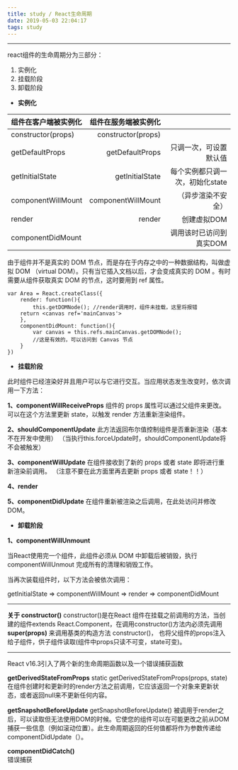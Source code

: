 ```yaml
---
title: study / React生命周期
date: 2019-05-03 22:04:17
tags: study
---
```


-------------------
react组件的生命周期分为三部分：
1.  实例化
2.  挂载阶段
3.  卸载阶段


- **实例化** 

| 组件在客户端被实例化 | 组件在服务端被实例化 | | 
| :-------- | --------:|--------:|
| constructor(props)   | constructor(props)  | 
| getDefaultProps   | getDefaultProps  | 只调一次，可设置默认值|
| getInitialState   | getInitialState  | 每个实例都只调一次，初始化state
| componentWillMount | componentWillMount  |  （异步渲染不安全）
| render | render  | 创建虚拟DOM |
| componentDidMount |   |  调用该时已访问到真实DOM


由于组件并不是真实的 DOM 节点，而是存在于内存之中的一种数据结构，叫做虚拟 DOM （virtual DOM）。只有当它插入文档以后，才会变成真实的 DOM 。有时需要从组件获取真实 DOM 的节点，这时要用到 ref 属性。


	var Area = React.createClass({
	    render: function(){
	        this.getDOMNode(); //render调用时，组件未挂载，这里将报错
        return <canvas ref='mainCanvas'>
	    },
	    componentDidMount: function(){
	        var canvas = this.refs.mainCanvas.getDOMNode();
	        //这是有效的，可以访问到 Canvas 节点
	    }
	})

- **挂载阶段** 

此时组件已经渲染好并且用户可以与它进行交互。当应用状态发生改变时，依次调用一下方法：

**1、componentWillReceiveProps**
组件的 props 属性可以通过父组件来更改。可以在这个方法里更新 state，以触发 render 方法重新渲染组件。

**2、shouldComponentUpdate**
此方法返回布尔值控制组件是否重新渲染（基本不在开发中使用）
（当执行this.forceUpdate时，shouldComponentUpdate将不会被触发）

**3、componentWillUpdate**
在组件接收到了新的 props 或者 state 即将进行重新渲染前调用。
（注意不要在此方面里再去更新 props 或者 state！！）

**4、render**

**5、componentDidUpdate**
在组件重新被渲染之后调用，在此处访问并修改DOM。


- **卸载阶段** 

**1、componentWillUnmount**

当React使用完一个组件，此组件必须从 DOM 中卸载后被销毁，执行 componentWillUnmout 完成所有的清理和销毁工作。

当再次装载组件时，以下方法会被依次调用：

getInitialState => componentWillMount => render => componentDidMount

-------------------

**关于 constructor()**
constructor()是在React 组件在挂载之前调用的方法，当创建的组件extends React.Component，在调用constructor()方法内必须先调用 **super(props)** 来调用基类的构造方法 constructor()， 也将父组件的props注入给子组件，供子组件读取(组件中props只读不可变，state可变)。

-------------------

React v16.3引入了两个新的生命周期函数以及一个错误捕获函数

**getDerivedStateFromProps**
static getDerivedStateFromProps(props, state) 在组件创建时和更新时的render方法之前调用，它应该返回一个对象来更新状态，或者返回null来不更新任何内容。

**getSnapshotBeforeUpdate**
getSnapshotBeforeUpdate() 被调用于render之后，可以读取但无法使用DOM的时候。它使您的组件可以在可能更改之前从DOM捕获一些信息（例如滚动位置）。此生命周期返回的任何值都将作为参数传递给componentDidUpdate（）。

**componentDidCatch()**  
错误捕获